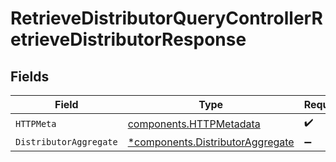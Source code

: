 # RetrieveDistributorQueryControllerRetrieveDistributorResponse


## Fields

| Field                                                                               | Type                                                                                | Required                                                                            | Description                                                                         |
| ----------------------------------------------------------------------------------- | ----------------------------------------------------------------------------------- | ----------------------------------------------------------------------------------- | ----------------------------------------------------------------------------------- |
| `HTTPMeta`                                                                          | [components.HTTPMetadata](../../models/components/httpmetadata.md)                  | :heavy_check_mark:                                                                  | N/A                                                                                 |
| `DistributorAggregate`                                                              | [*components.DistributorAggregate](../../models/components/distributoraggregate.md) | :heavy_minus_sign:                                                                  | N/A                                                                                 |